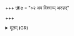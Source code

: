 +++
title = "०२ अव विश्वान्य् अरुहद्"

+++
<details><summary>मूलम् (GR)</summary>

अव विश्वान्य् अरुहद् गभीरा-  
-उद्वर्षिष्ठम् अरुहद् अश्रमिष्ठा ।  
उशती रात्र्य् अनु सानु भद्राद्  
वि तिष्ठते मित्र इव स्वधाभिः ॥
</details>
